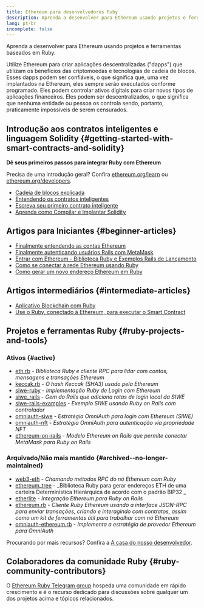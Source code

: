 ```yaml
---
title: Ethereum para desenvolvedores Ruby
description: Aprenda a desenvolver para Ethereum usando projetos e ferramentas baseados em Ruby.
lang: pt-br
incomplete: false
---
```


<FeaturedText>Aprenda a desenvolver para Ethereum usando projetos e ferramentas baseados em Ruby.</FeaturedText>

Utilize Ethereum para criar aplicações descentralizadas ("dapps") que utilizam os benefícios das criptomoedas e tecnologias de cadeia de blocos. Esses dapps podem ser confiáveis, o que significa que, uma vez implantados na Ethereum, eles sempre serão executados conforme programado. Eles podem controlar ativos digitais para criar novos tipos de aplicações financeiros. Eles podem ser descentralizados, o que significa que nenhuma entidade ou pessoa os controla sendo, portanto, praticamente impossíveis de serem censurados.

## Introdução aos contratos inteligentes e linguagem Solidity {#getting-started-with-smart-contracts-and-solidity}

**Dê seus primeiros passos para integrar Ruby com Ethereum**

Precisa de uma introdução geral? Confira [ethereum.org/learn](/learn/) ou [ethereum.org/developers](/developers/).

- [Cadeia de blocos explicada](https://kauri.io/article/d55684513211466da7f8cc03987607d5/blockchain-explained)
- [Entendendo os contratos inteligentes](https://kauri.io/article/e4f66c6079e74a4a9b532148d3158188/ethereum-101-part-5-the-smart-contract)
- [Escreva seu primeiro contrato inteligente](https://kauri.io/article/124b7db1d0cf4f47b414f8b13c9d66e2/remix-ide-your-first-smart-contract)
- [Aprenda como Compilar e Implantar Solidity](https://kauri.io/article/973c5f54c4434bb1b0160cff8c695369/understanding-smart-contract-compilation-and-deployment)

## Artigos para Iniciantes {#beginner-articles}

- [Finalmente entendendo as contas Ethereum](https://dev.to/q9/finally-understanding-ethereum-accounts-1kpe)
- [Finalmente autenticando usuários Rails com MetaMask](https://dev.to/q9/finally-authenticating-rails-users-with-metamask-3fj)
- [Entrar com Ethereum - Biblioteca Ruby e Exemplos Rails de Lançamento](https://blog.spruceid.com/sign-in-with-ethereum-ruby-library-release-and-rails-examples/)
- [Como se conectar à rede Ethereum usando Ruby](https://www.quicknode.com/guides/web3-sdks/how-to-connect-to-the-ethereum-network-using-ruby)
- [Como gerar um novo endereço Ethereum em Ruby](https://www.quicknode.com/guides/web3-sdks/how-to-generate-a-new-ethereum-address-in-ruby)

## Artigos intermediários {#intermediate-articles}

- [Aplicativo Blockchain com Ruby](https://www.nopio.com/blog/blockchain-app-ruby/)
- [Use o Ruby, conectado à Ethereum, para executar o Smart Contract](https://titanwolf.org/Network/Articles/Article?AID=87285822-9b25-49d5-ba2a-7ad95fff7ef9)

## Projetos e ferramentas Ruby {#ruby-projects-and-tools}

### Ativos {#active}

- [eth.rb](https://github.com/q9f/eth.rb) - _Biblioteca Ruby e cliente RPC para lidar com contas, mensagens e transações Ethereum_
- [keccak.rb](https://github.com/q9f/keccak.rb) - _O hash Keccak (SHA3) usado pela Ethereum_
- [siwe-ruby](https://github.com/signinwithethereum/siwe-ruby) - _Implementação Ruby de Login com Ethereum_
- [siwe_rails](https://github.com/signinwithethereum/siwe_rails) - _Gem do Rails que adiciona rotas de login local da SIWE_
- [siwe-rails-examples](https://github.com/signinwithethereum/siwe-rails-examples) - _Exemplo SIWE usando Ruby on Rails com controlador_
- [omniauth-siwe](https://github.com/signinwithethereum/omniauth-siwe) - _Estratégia OmniAuth para login com Ethereum (SIWE)_
- [omniauth-nft](https://github.com/valthon/omniauth-nft) - _Estratégia OmniAuth para autenticação via propriedade NFT_
- [ethereum-on-rails](https://github.com/q9f/ethereum-on-rails) - _Modelo Ethereum on Rails que permite conectar MetaMask para Ruby on Rails_

### Arquivado/Não mais mantido {#archived--no-longer-maintained}

- [web3-eth](https://github.com/spikewilliams/vtada-ethereum) - _Chamando métodos RPC do nó Ethereum com Ruby_
- [ethereum_tree](https://github.com/longhoangwkm/ethereum_tree) - _Biblioteca Ruby para gerar endereços ETH de uma carteira Determinística Hierárquica de acordo com o padrão BIP32 _
- [etherlite](https://github.com/budacom/etherlite) - _Integração Ethereum para Ruby on Rails_
- [ethereum.rb](https://github.com/EthWorks/ethereum.rb) - _Cliente Ruby Ethereum usando a interface JSON-RPC para enviar transações, criando e interagindo com contratos, assim como um kit de ferramentas útil para trabalhar com nó Ethereum_
- [omniauth-ethereum.rb](https://github.com/q9f/omniauth-ethereum.rb) - _Implementa a estratégia de provedor Ethereum para OmniAuth_

Procurando por mais recursos? Confira a [A casa do nosso desenvolvedor](/developers/).

## Colaboradores da comunidade Ruby {#ruby-community-contributors}

O [Ethereum Ruby Telegram group](https://t.me/ruby_eth) hospeda uma comunidade em rápido crescimento e é o recurso dedicado para discussões sobre qualquer um dos projetos acima e tópicos relacionados.

